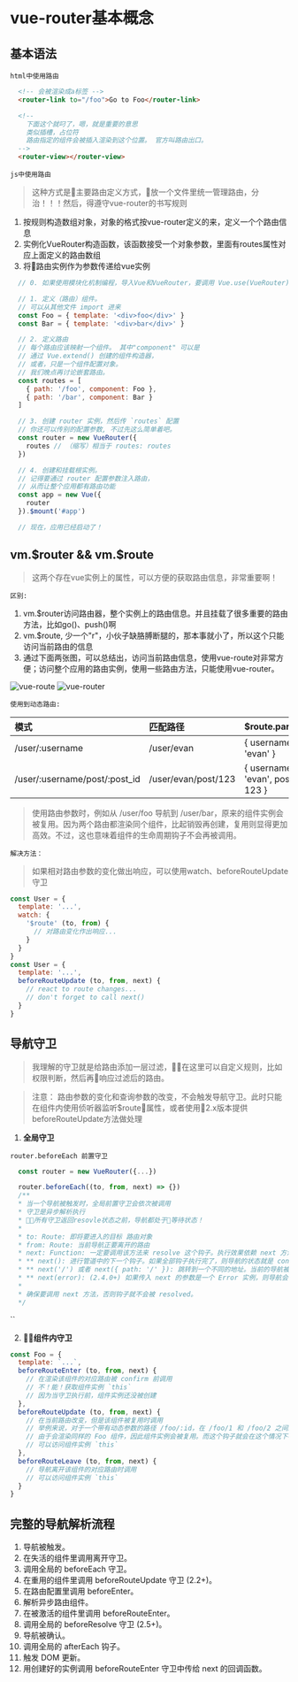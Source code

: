 # vue-router基本概念

## 基本语法
`html中使用路由`
```html
  <!-- 会被渲染成a标签 -->
  <router-link to="/foo">Go to Foo</router-link>

  <!-- 
    下面这个就叼了，嗯，就是重要的意思
    类似插槽，占位符
    路由指定的组件会被插入渲染到这个位置。 官方叫路由出口。
  -->
  <router-view></router-view>
```

`js中使用路由`
> 这种方式是主要路由定义方式，放一个文件里统一管理路由，分治！！！然后，得遵守vue-router的书写规则
1. 按规则构造数组对象，对象的格式按vue-router定义的来，定义一个个路由信息
1. 实例化VueRouter构造函数，该函数接受一个对象参数，里面有routes属性对应上面定义的路由数组
1. 将路由实例作为参数传递给vue实例

```js
  // 0. 如果使用模块化机制编程，导入Vue和VueRouter，要调用 Vue.use(VueRouter)

  // 1. 定义（路由）组件。
  // 可以从其他文件 import 进来
  const Foo = { template: '<div>foo</div>' }
  const Bar = { template: '<div>bar</div>' }

  // 2. 定义路由
  // 每个路由应该映射一个组件。 其中"component" 可以是
  // 通过 Vue.extend() 创建的组件构造器，
  // 或者，只是一个组件配置对象。
  // 我们晚点再讨论嵌套路由。
  const routes = [
    { path: '/foo', component: Foo },
    { path: '/bar', component: Bar }
  ]

  // 3. 创建 router 实例，然后传 `routes` 配置
  // 你还可以传别的配置参数, 不过先这么简单着吧。
  const router = new VueRouter({
    routes // （缩写）相当于 routes: routes
  })

  // 4. 创建和挂载根实例。
  // 记得要通过 router 配置参数注入路由，
  // 从而让整个应用都有路由功能
  const app = new Vue({
    router
  }).$mount('#app')

  // 现在，应用已经启动了！
```

## vm.$router && vm.$route
> 这两个存在vue实例上的属性，可以方便的获取路由信息，非常重要啊！

`区别:`
1. vm.$router访问路由器，整个实例上的路由信息。并且挂载了很多重要的路由方法，比如go()、push()啊
2. vm.$route, 少一个"r"，小伙子缺胳膊断腿的，那本事就小了，所以这个只能访问当前路由的信息
3. 通过下面两张图，可以总结出，访问当前路由信息，使用vue-route对非常方便；访问整个应用的路由实例，使用一些路由方法，只能使用vue-router。


![vue-route](http://image.yalingmai.cn/vm.route.jpg)
![vue-router](http://image.yalingmai.cn/vm.router.jpg)

`使用到动态路由:`

|模式|匹配路径|$route.params|
| :--- | :---- | :---- |
| /user/:username | /user/evan | { username: 'evan' } |
| /user/:username/post/:post_id    | /user/evan/post/123      | { username: 'evan', post_id: 123 }     |

> 使用路由参数时，例如从 /user/foo 导航到 /user/bar，原来的组件实例会被复用。因为两个路由都渲染同个组件，比起销毁再创建，复用则显得更加高效。不过，这也意味着组件的生命周期钩子不会再被调用。

`解决方法：`
> 如果相对路由参数的变化做出响应，可以使用watch、beforeRouteUpdate守卫
```js
const User = {
  template: '...',
  watch: {
    '$route' (to, from) {
      // 对路由变化作出响应...
    }
  }
}
const User = {
  template: '...',
  beforeRouteUpdate (to, from, next) {
    // react to route changes...
    // don't forget to call next()
  }
}
```

## 导航守卫
> 我理解的守卫就是给路由添加一层过滤，在这里可以自定义规则，比如权限判断，然后再响应过滤后的路由。

> 注意： 路由参数的变化和查询参数的改变，不会触发导航守卫。此时只能在组件内使用侦听器监听$route属性，或者使用2.x版本提供beforeRouteUpdate方法做处理

1. **全局守卫**

`router.beforeEach 前置守卫`
```js
  const router = new VueRouter({...})

  router.beforeEach((to, from, next) => {})
  /**
  * 当一个导航被触发时，全局前置守卫会依次被调用
  * 守卫是异步解析执行
  * 所有守卫返回resovle状态之前，导航都处于等待状态！
  *
  * to: Route: 即将要进入的目标 路由对象
  * from: Route: 当前导航正要离开的路由
  * next: Function: 一定要调用该方法来 resolve 这个钩子。执行效果依赖 next 方法的* 调用参数。
  * ** next(): 进行管道中的下一个钩子。如果全部钩子执行完了，则导航的状态就是 confirmed （确认的）。
  * ** next('/') 或者 next({ path: '/' }): 跳转到一个不同的地址。当前的导航被中断，然后进行一个新的导航。你可以向 next 传递任意位置对象，且允许设置诸如 replace: true、name: 'home' 之类的选项以及任何用在 router-link 的 to prop 或 router.push 中的选项。
  * ** next(error): (2.4.0+) 如果传入 next 的参数是一个 Error 实例，则导航会被终止且该错误会被传递给 router.onError() 注册过的回调。
  *
  * 确保要调用 next 方法，否则钩子就不会被 resolved。
  */ 
```

``


2. **组件内守卫**

```js
const Foo = {
  template: `...`,
  beforeRouteEnter (to, from, next) {
    // 在渲染该组件的对应路由被 confirm 前调用
    // 不！能！获取组件实例 `this`
    // 因为当守卫执行前，组件实例还没被创建
  },
  beforeRouteUpdate (to, from, next) {
    // 在当前路由改变，但是该组件被复用时调用
    // 举例来说，对于一个带有动态参数的路径 /foo/:id，在 /foo/1 和 /foo/2 之间跳转的时候，
    // 由于会渲染同样的 Foo 组件，因此组件实例会被复用。而这个钩子就会在这个情况下被调用。
    // 可以访问组件实例 `this`
  },
  beforeRouteLeave (to, from, next) {
    // 导航离开该组件的对应路由时调用
    // 可以访问组件实例 `this`
  }
}
```

## 完整的导航解析流程

  1. 导航被触发。
  1. 在失活的组件里调用离开守卫。
  1. 调用全局的 beforeEach 守卫。
  1. 在重用的组件里调用 beforeRouteUpdate 守卫 (2.2+)。
  1. 在路由配置里调用 beforeEnter。
  1. 解析异步路由组件。
  1. 在被激活的组件里调用 beforeRouteEnter。
  1. 调用全局的 beforeResolve 守卫 (2.5+)。
  1. 导航被确认。
  1. 调用全局的 afterEach 钩子。
  1. 触发 DOM 更新。
  1. 用创建好的实例调用 beforeRouteEnter 守卫中传给 next 的回调函数。